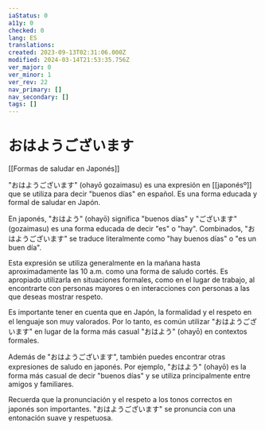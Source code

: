 ```yaml
---
iaStatus: 0
a11y: 0
checked: 0
lang: ES
translations: 
created: 2023-09-13T02:31:06.000Z
modified: 2024-03-14T21:53:35.756Z
ver_major: 0
ver_minor: 1
ver_rev: 22
nav_primary: []
nav_secondary: []
tags: []
---
```

# おはようございます

[[Formas de saludar en Japonés]]

"おはようございます" (ohayō gozaimasu) es una expresión en [[japonésº]] que se utiliza para decir "buenos días" en español. Es una forma educada y formal de saludar en Japón.

En japonés, "おはよう" (ohayō) significa "buenos días" y "ございます" (gozaimasu) es una forma educada de decir "es" o "hay". Combinados, "おはようございます" se traduce literalmente como "hay buenos días" o "es un buen día".

Esta expresión se utiliza generalmente en la mañana hasta aproximadamente las 10 a.m. como una forma de saludo cortés. Es apropiado utilizarla en situaciones formales, como en el lugar de trabajo, al encontrarte con personas mayores o en interacciones con personas a las que deseas mostrar respeto.

Es importante tener en cuenta que en Japón, la formalidad y el respeto en el lenguaje son muy valorados. Por lo tanto, es común utilizar "おはようございます" en lugar de la forma más casual "おはよう" (ohayō) en contextos formales.

Además de "おはようございます", también puedes encontrar otras expresiones de saludo en japonés. Por ejemplo, "おはよう" (ohayō) es la forma más casual de decir "buenos días" y se utiliza principalmente entre amigos y familiares.

Recuerda que la pronunciación y el respeto a los tonos correctos en japonés son importantes. "おはようございます" se pronuncia con una entonación suave y respetuosa.